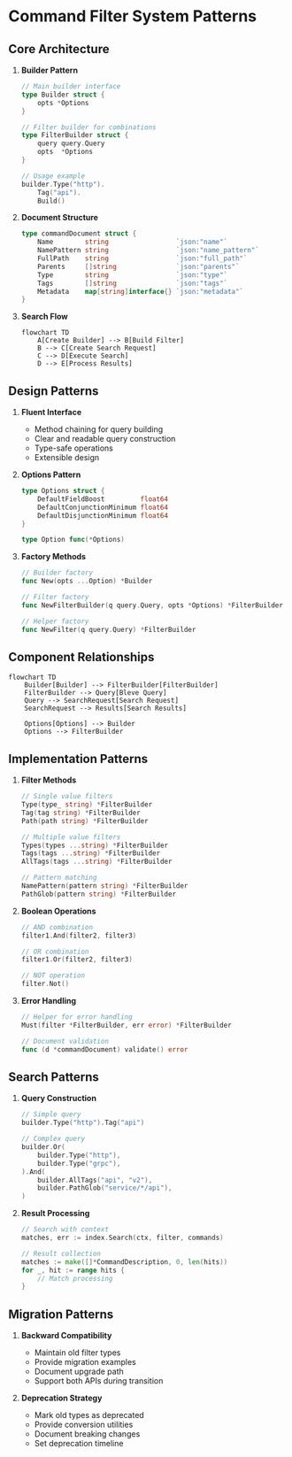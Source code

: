 # Command Filter System Patterns

## Core Architecture

1. **Builder Pattern**
   ```go
   // Main builder interface
   type Builder struct {
       opts *Options
   }

   // Filter builder for combinations
   type FilterBuilder struct {
       query query.Query
       opts  *Options
   }

   // Usage example
   builder.Type("http").
       Tag("api").
       Build()
   ```

2. **Document Structure**
   ```go
   type commandDocument struct {
       Name        string                 `json:"name"`
       NamePattern string                 `json:"name_pattern"`
       FullPath    string                 `json:"full_path"`
       Parents     []string               `json:"parents"`
       Type        string                 `json:"type"`
       Tags        []string               `json:"tags"`
       Metadata    map[string]interface{} `json:"metadata"`
   }
   ```

3. **Search Flow**
   ```mermaid
   flowchart TD
       A[Create Builder] --> B[Build Filter]
       B --> C[Create Search Request]
       C --> D[Execute Search]
       D --> E[Process Results]
   ```

## Design Patterns

1. **Fluent Interface**
   - Method chaining for query building
   - Clear and readable query construction
   - Type-safe operations
   - Extensible design

2. **Options Pattern**
   ```go
   type Options struct {
       DefaultFieldBoost         float64
       DefaultConjunctionMinimum float64
       DefaultDisjunctionMinimum float64
   }

   type Option func(*Options)
   ```

3. **Factory Methods**
   ```go
   // Builder factory
   func New(opts ...Option) *Builder

   // Filter factory
   func NewFilterBuilder(q query.Query, opts *Options) *FilterBuilder

   // Helper factory
   func NewFilter(q query.Query) *FilterBuilder
   ```

## Component Relationships

```mermaid
flowchart TD
    Builder[Builder] --> FilterBuilder[FilterBuilder]
    FilterBuilder --> Query[Bleve Query]
    Query --> SearchRequest[Search Request]
    SearchRequest --> Results[Search Results]
    
    Options[Options] --> Builder
    Options --> FilterBuilder
```

## Implementation Patterns

1. **Filter Methods**
   ```go
   // Single value filters
   Type(type_ string) *FilterBuilder
   Tag(tag string) *FilterBuilder
   Path(path string) *FilterBuilder

   // Multiple value filters
   Types(types ...string) *FilterBuilder
   Tags(tags ...string) *FilterBuilder
   AllTags(tags ...string) *FilterBuilder

   // Pattern matching
   NamePattern(pattern string) *FilterBuilder
   PathGlob(pattern string) *FilterBuilder
   ```

2. **Boolean Operations**
   ```go
   // AND combination
   filter1.And(filter2, filter3)

   // OR combination
   filter1.Or(filter2, filter3)

   // NOT operation
   filter.Not()
   ```

3. **Error Handling**
   ```go
   // Helper for error handling
   Must(filter *FilterBuilder, err error) *FilterBuilder

   // Document validation
   func (d *commandDocument) validate() error
   ```

## Search Patterns

1. **Query Construction**
   ```go
   // Simple query
   builder.Type("http").Tag("api")

   // Complex query
   builder.Or(
       builder.Type("http"),
       builder.Type("grpc"),
   ).And(
       builder.AllTags("api", "v2"),
       builder.PathGlob("service/*/api"),
   )
   ```

2. **Result Processing**
   ```go
   // Search with context
   matches, err := index.Search(ctx, filter, commands)

   // Result collection
   matches := make([]*CommandDescription, 0, len(hits))
   for _, hit := range hits {
       // Match processing
   }
   ```

## Migration Patterns

1. **Backward Compatibility**
   - Maintain old filter types
   - Provide migration examples
   - Document upgrade path
   - Support both APIs during transition

2. **Deprecation Strategy**
   - Mark old types as deprecated
   - Provide conversion utilities
   - Document breaking changes
   - Set deprecation timeline 